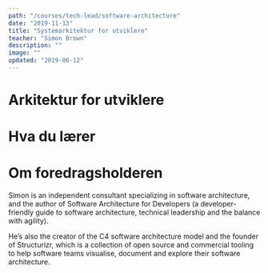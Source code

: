 ```yaml
---
path: "/courses/tech-lead/software-architecture"
date: "2019-11-13"
title: "Systemarkitektur for utviklere"
teacher: "Simon Brown"
description: ""
image: ""
updated: "2019-06-12"
---
```


# Arkitektur for utviklere

# Hva du lærer

# Om foredragsholderen

Simon is an independent consultant specializing in software architecture, and the author of Software Architecture for Developers (a developer-friendly guide to software architecture, technical leadership and the balance with agility).

He’s also the creator of the C4 software architecture model and the founder of Structurizr, which is a collection of open source and commercial tooling to help software teams visualise, document and explore their software architecture.
